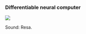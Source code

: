 ### Differentiable neural computer

![](https://upload.wikimedia.org/wikipedia/commons/thumb/b/b5/DNC_training_recall_task.gif/600px-DNC_training_recall_task.gif)

Sound: Resa.
